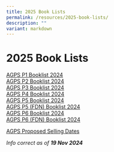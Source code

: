 ```yaml
---
title: 2025 Book Lists
permalink: /resources/2025-book-lists/
description: ""
variant: markdown
---
```

2025 Book Lists
===============

<a href="/files/Booklist/2025/AGPS_P1_Booklist_2025.pdf" target="_blank">AGPS P1 Booklist 2024</a><br>
<a href="/files/Booklist/2025/AGPS_P2_Booklist_2025.pdf" target="_blank">AGPS P2 Booklist 2024</a><br>
<a href="/files/Booklist/2025/AGPS_P3_Booklist_2025.pdf" target="_blank">AGPS P3 Booklist 2024</a><br>
<a href="/files/Booklist/2025/AGPS_P4_Booklist_2025.pdf" target="_blank">AGPS P4 Booklist 2024</a><br>
<a href="/files/Booklist/2025/AGPS_P5_Booklist_2025.pdf" target="_blank">AGPS P5 Booklist 2024</a><br>
<a href="/files/Booklist/2025/agps%20p5%20(fdn)%20booklist%202024.pdf" target="_blank">AGPS P5 (FDN) Booklist 2024</a><br>
<a href="/files/Booklist/2025/AGPS_P6_Booklist_2025.pdf" target="_blank">AGPS P6 Booklist 2024</a><br>
<a href="/files/Booklist/2025/agps%20p6%20(fdn)%20booklist%202024.pdf" target="_blank">AGPS P6 (FDN) Booklist 2024</a><br>

<a href="/files/Booklist/2025/AGPS_Proposed_Selling_Dates_2024.pdf" target="_blank">AGPS Proposed Selling Dates</a><br>



_Info correct as of&nbsp;**19 Nov 2024**_